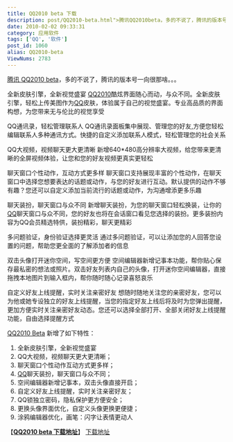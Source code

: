 ```yaml
---
title: QQ2010 beta 下载
description: post/QQ2010-beta.html">腾讯QQ2010beta，多的不说了，腾讯的版本号一向很那啥。。。全新皮肤引擎，全新视觉盛宴post/QQ2010-beta.html">QQ2010酷炫界面随心而动，与众不同。全新皮肤引擎，轻松上传美图作为/tags/QQ">QQ皮肤，体验属于自己的视觉盛宴。专业高品质的界面构想，为您带来无与伦比的视觉享受
date: 2010-02-02 09:33:31
category: 应用软件
tags: ['QQ', '软件']
post_id: 1060
alias: QQ2010-beta
ViewNums: 2783
---
```


[腾讯 QQ2010 beta](/blog/qq2010-beta)，多的不说了，腾讯的版本号一向很那啥。。。

全新皮肤引擎，全新视觉盛宴
[QQ2010](/blog/qq2010-beta)酷炫界面随心而动，与众不同。全新皮肤引擎，轻松上传美图作为[QQ](/tags/QQ)皮肤，体验属于自己的视觉盛宴。专业高品质的界面构想，为您带来无与伦比的视觉享受

QQ通讯录，轻松管理联系人
QQ通讯录面板集中展现、管理您的好友,方便您轻松编辑联系人多种通讯方式。快捷的自定义添加联系人模式，轻松管理您的社会关系

QQ大视频，视频聊天更大更清晰
新增640*480高分辨率大视频，给您带来更清晰的全屏视频体验，让您和您的好友视频更真实更轻松

聊天窗口个性动作，互动方式更多样
聊天窗口支持展现丰富的个性动作，在聊天窗口中选择您想要表达的话题或动作，与您的好友进行互动。默认提供的动作不够有趣？您还可以自定义添加当前流行的话题或动作，为沟通增添更多乐趣

聊天装扮，聊天窗口与众不同
新增聊天装扮，为您的聊天窗口轻松换装，让你的[QQ](/tags/QQ)聊天窗口与众不同，您的好友也将在会话窗口看见您选择的装扮。更多装扮内容为QQ会员精选特供，装扮精彩，聊天更精彩

多问题验证，身份验证选择更灵活
通过多问题验证，可以让添加您的人回答您设置的问题，帮助您更全面的了解添加者的信息

双击头像打开迷你空间，写空间更方便
空间编辑器新增记事本功能，帮你贴心保存最私密的想法或照片。双击好友列表内自己的头像，打开迷你空间编辑器，直接拖拽本地图片到输入框内，帮你随时随心记录喜怒哀乐

自定义好友上线提醒，实时关注亲密好友
想随时随地关注您的亲密好友，您可以为他或她专设独立的好友上线提醒，当您的指定好友上线后将及时为您弹出提醒，更加方便实时关注亲密好友动态。您还可以选择全部打开、全部关闭好友上线提醒功能，自由选择提醒方式

[QQ2010 Beta](/blog/qq2010-beta) 新增了如下特性：

1. 全新皮肤引擎，全新视觉盛宴
2. QQ大视频，视频聊天更大更清晰；
3. 聊天窗口个性动作互动方式更多样；
4. [QQ](/tags/QQ)聊天装扮，聊天窗口与众不同；
5. 空间编辑器新增记事本，双击头像直接开启；
6. 自定义好友上线提醒，实时关注亲密好友；
7. QQ锁独立密码，隐私保护更方便安全；
8. 更换头像界面优化，自定义头像更换更便捷；
9. 涂鸦编辑器优化，画笔：闪字让表情更动人

【[**QQ2010 beta 下载地址**](/blog/qq2010-beta)】
[下载地址](download.asp?id=383)

